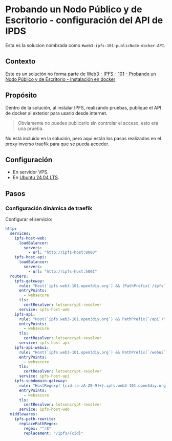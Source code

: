 # Probando un Nodo Público y de Escritorio - configuración del API de IPDS

Esta es la solucion nombrada como `#web3-ipfs-101-publicNode-docker-API`.

## Contexto

Este es un solución no forma parte de [Web3 - IPFS - 101 - Probando un Nodo Público y de Escritorio - Instalación en docker](../web3-101-ipfs-testing-public-and-desktop-node/web3-ipfs-101-publicNode-docker-install.md)

## Propósito

Dentro de la solución, al instalar IPFS, realizando pruebas, publique el API de docker al exterior para usarlo  desde internet. 
> Obviamente no puedes publicarlo sin controlar el acceso, esto era una prueba.

No está incluido en la solución, pero aquí están los pasos realizados en el proxy inverso traefik para que se pueda acceder.

## Configuración

- En servidor VPS.
- En [Ubuntu 24.04 LTS](https://ubuntu.com/blog/tag/ubuntu-24-04-lts).


## Pasos

### Configuración dinámica de traefik

Configurar el servicio:

```yaml
http:
  services:
    ipfs-host-web:
      loadBalancer:
        servers:
          - url: "http://ipfs-host:8080"
    ipfs-host-api:
      loadBalancer:
        servers:
          - url: "http://ipfs-host:5001"
  routers:
    ipfs-gateway:
      rule: "Host(`ipfs.web3-101.open3diy.org`) && (PathPrefix(`/ipfs`) || PathPrefix(`/ipns`))"
      entryPoints:
        - websecure
      tls:
        certResolver: letsencrypt-resolver
      service: ipfs-host-web
    ipfs-api:
      rule: "Host(`ipfs.web3-101.open3diy.org`) && PathPrefix(`/api`)"
      entryPoints:
        - websecure
      tls:
        certResolver: letsencrypt-resolver
      service: ipfs-host-api
    ipfs-api-webui:
      rule: "Host(`ipfs.web3-101.open3diy.org`) && PathPrefix(`/webui`)"
      entryPoints:
        - websecure
      tls:
        certResolver: letsencrypt-resolver
      service: ipfs-host-api
    ipfs-subdomain-gateway:
      rule: "HostRegexp(`{cid:[a-zA-Z0-9]+}.ipfs.web3-101.open3diy.org`)"
      entryPoints:
        - websecure
      tls:
        certResolver: letsencrypt-resolver
      service: ipfs-host-web
  middlewares:
    ipfs-path-rewrite:
      replacePathRegex:
        regex: "^/$"
        replacement: "/ipfs/{cid}"
```